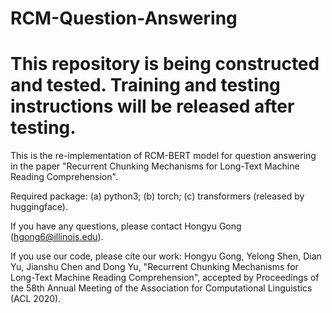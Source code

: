# RCM-Question-Answering

# This repository is being constructed and tested. Training and testing instructions will be released after testing.

This is the re-implementation of RCM-BERT model for question answering in the paper "Recurrent Chunking Mechanisms for Long-Text Machine Reading Comprehension".

Required package:
(a) python3;
(b) torch;
(c) transformers (released by huggingface).

If you have any questions, please contact Hongyu Gong (hgong6@illinois.edu).

If you use our code, please cite our work:
Hongyu Gong, Yelong Shen, Dian Yu, Jianshu Chen and Dong Yu, "Recurrent Chunking Mechanisms for Long-Text Machine Reading Comprehension", accepted by Proceedings of the 58th Annual Meeting of the Association for Computational Linguistics (ACL 2020).
